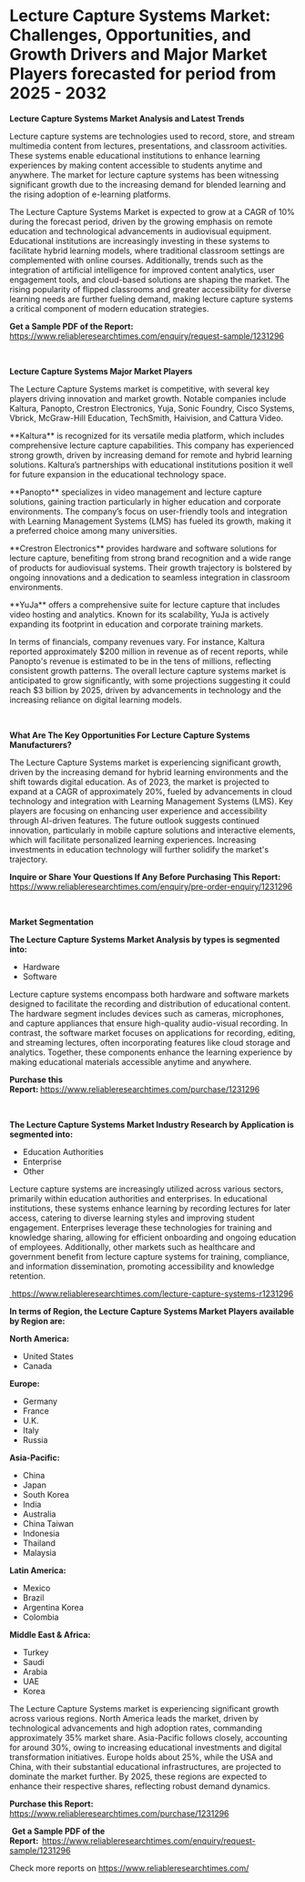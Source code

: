 <p><h1>Lecture Capture Systems Market: Challenges, Opportunities, and Growth Drivers and Major Market Players forecasted for period from 2025 - 2032</h1></p><p><strong>Lecture Capture Systems Market Analysis and Latest Trends</strong></p>
<p><p>Lecture capture systems are technologies used to record, store, and stream multimedia content from lectures, presentations, and classroom activities. These systems enable educational institutions to enhance learning experiences by making content accessible to students anytime and anywhere. The market for lecture capture systems has been witnessing significant growth due to the increasing demand for blended learning and the rising adoption of e-learning platforms.</p><p>The Lecture Capture Systems Market is expected to grow at a CAGR of 10% during the forecast period, driven by the growing emphasis on remote education and technological advancements in audiovisual equipment. Educational institutions are increasingly investing in these systems to facilitate hybrid learning models, where traditional classroom settings are complemented with online courses. Additionally, trends such as the integration of artificial intelligence for improved content analytics, user engagement tools, and cloud-based solutions are shaping the market. The rising popularity of flipped classrooms and greater accessibility for diverse learning needs are further fueling demand, making lecture capture systems a critical component of modern education strategies.</p></p>
<p><strong>Get a Sample PDF of the Report:&nbsp;</strong> <a href="https://www.reliableresearchtimes.com/enquiry/request-sample/1231296?utm_campaign=3033&utm_medium=2&utm_source=Github&utm_content=ia&utm_term=11032025&utm_id=lecture-capture-systems">https://www.reliableresearchtimes.com/enquiry/request-sample/1231296</a></p>
<p>&nbsp;</p>
<p><strong>Lecture Capture Systems Major Market Players</strong></p>
<p><p>The Lecture Capture Systems market is competitive, with several key players driving innovation and market growth. Notable companies include Kaltura, Panopto, Crestron Electronics, Yuja, Sonic Foundry, Cisco Systems, Vbrick, McGraw-Hill Education, TechSmith, Haivision, and Cattura Video.</p><p>**Kaltura** is recognized for its versatile media platform, which includes comprehensive lecture capture capabilities. This company has experienced strong growth, driven by increasing demand for remote and hybrid learning solutions. Kaltura’s partnerships with educational institutions position it well for future expansion in the educational technology space.</p><p>**Panopto** specializes in video management and lecture capture solutions, gaining traction particularly in higher education and corporate environments. The company’s focus on user-friendly tools and integration with Learning Management Systems (LMS) has fueled its growth, making it a preferred choice among many universities.</p><p>**Crestron Electronics** provides hardware and software solutions for lecture capture, benefiting from strong brand recognition and a wide range of products for audiovisual systems. Their growth trajectory is bolstered by ongoing innovations and a dedication to seamless integration in classroom environments.</p><p>**YuJa** offers a comprehensive suite for lecture capture that includes video hosting and analytics. Known for its scalability, YuJa is actively expanding its footprint in education and corporate training markets.</p><p>In terms of financials, company revenues vary. For instance, Kaltura reported approximately $200 million in revenue as of recent reports, while Panopto's revenue is estimated to be in the tens of millions, reflecting consistent growth patterns. The overall lecture capture systems market is anticipated to grow significantly, with some projections suggesting it could reach $3 billion by 2025, driven by advancements in technology and the increasing reliance on digital learning models.</p></p>
<p>&nbsp;</p>
<p><strong>What Are The Key Opportunities For Lecture Capture Systems Manufacturers?</strong></p>
<p><p>The Lecture Capture Systems market is experiencing significant growth, driven by the increasing demand for hybrid learning environments and the shift towards digital education. As of 2023, the market is projected to expand at a CAGR of approximately 20%, fueled by advancements in cloud technology and integration with Learning Management Systems (LMS). Key players are focusing on enhancing user experience and accessibility through AI-driven features. The future outlook suggests continued innovation, particularly in mobile capture solutions and interactive elements, which will facilitate personalized learning experiences. Increasing investments in education technology will further solidify the market's trajectory.</p></p>
<p><strong>Inquire or Share Your Questions If Any Before Purchasing This Report:</strong> <a href="https://www.reliableresearchtimes.com/enquiry/pre-order-enquiry/1231296?utm_campaign=3033&utm_medium=2&utm_source=Github&utm_content=ia&utm_term=11032025&utm_id=lecture-capture-systems">https://www.reliableresearchtimes.com/enquiry/pre-order-enquiry/1231296</a></p>
<p>&nbsp;</p>
<p><strong>Market Segmentation</strong></p>
<p><strong>The Lecture Capture Systems Market Analysis by types is segmented into:</strong></p>
<p><ul><li>Hardware</li><li>Software</li></ul></p>
<p><p>Lecture capture systems encompass both hardware and software markets designed to facilitate the recording and distribution of educational content. The hardware segment includes devices such as cameras, microphones, and capture appliances that ensure high-quality audio-visual recording. In contrast, the software market focuses on applications for recording, editing, and streaming lectures, often incorporating features like cloud storage and analytics. Together, these components enhance the learning experience by making educational materials accessible anytime and anywhere.</p></p>
<p><strong>Purchase this Report:&nbsp;</strong><a href="https://www.reliableresearchtimes.com/purchase/1231296?utm_campaign=3033&utm_medium=2&utm_source=Github&utm_content=ia&utm_term=11032025&utm_id=lecture-capture-systems">https://www.reliableresearchtimes.com/purchase/1231296</a></p>
<p>&nbsp;</p>
<p><strong>The Lecture Capture Systems Market Industry Research by Application is segmented into:</strong></p>
<p><ul><li>Education Authorities</li><li>Enterprise</li><li>Other</li></ul></p>
<p><p>Lecture capture systems are increasingly utilized across various sectors, primarily within education authorities and enterprises. In educational institutions, these systems enhance learning by recording lectures for later access, catering to diverse learning styles and improving student engagement. Enterprises leverage these technologies for training and knowledge sharing, allowing for efficient onboarding and ongoing education of employees. Additionally, other markets such as healthcare and government benefit from lecture capture systems for training, compliance, and information dissemination, promoting accessibility and knowledge retention.</p></p>
<p><a href="https://www.reliableresearchtimes.com/lecture-capture-systems-r1231296?utm_campaign=3033&utm_medium=2&utm_source=Github&utm_content=ia&utm_term=11032025&utm_id=lecture-capture-systems">&nbsp;https://www.reliableresearchtimes.com/lecture-capture-systems-r1231296</a></p>
<p><strong>In terms of Region, the Lecture Capture Systems Market Players available by Region are:</strong></p>
<p>
    <p> <strong> North America: </strong>
        <ul>
            <li>United States</li>
            <li>Canada</li>
        </ul>
        </p> 
    <p> <strong> Europe: </strong>
        <ul>
            <li>Germany</li>
            <li>France</li>
            <li>U.K.</li>
            <li>Italy</li>
            <li>Russia</li>
        </ul>
        </p> 
    <p> <strong> Asia-Pacific: </strong>
        <ul>
            <li>China</li>
            <li>Japan</li>
            <li>South Korea</li>
            <li>India</li>
            <li>Australia</li>
            <li>China Taiwan</li>
            <li>Indonesia</li>
            <li>Thailand</li>
            <li>Malaysia</li>
        </ul>
        </p> 
    <p> <strong> Latin America: </strong>
        <ul>
            <li>Mexico</li>
            <li>Brazil</li>
            <li>Argentina Korea</li>
            <li>Colombia</li>
        </ul>
        </p> 
    <p> <strong> Middle East & Africa: </strong>
        <ul>
            <li>Turkey</li>
            <li>Saudi</li>
            <li>Arabia</li>
            <li>UAE</li>
            <li>Korea</li>
        </ul>
    </p>
    </p>
<p><p>The Lecture Capture Systems market is experiencing significant growth across various regions. North America leads the market, driven by technological advancements and high adoption rates, commanding approximately 35% market share. Asia-Pacific follows closely, accounting for around 30%, owing to increasing educational investments and digital transformation initiatives. Europe holds about 25%, while the USA and China, with their substantial educational infrastructures, are projected to dominate the market further. By 2025, these regions are expected to enhance their respective shares, reflecting robust demand dynamics.</p></p>
<p><strong>Purchase this Report: </strong><a href="https://www.reliableresearchtimes.com/purchase/1231296?utm_campaign=3033&utm_medium=2&utm_source=Github&utm_content=ia&utm_term=11032025&utm_id=lecture-capture-systems">https://www.reliableresearchtimes.com/purchase/1231296</a></p>
<p>&nbsp;<strong>Get a Sample PDF of the Report:&nbsp;&nbsp;</strong><a href="https://www.reliableresearchtimes.com/enquiry/request-sample/1231296?utm_campaign=3033&utm_medium=2&utm_source=Github&utm_content=ia&utm_term=11032025&utm_id=lecture-capture-systems">https://www.reliableresearchtimes.com/enquiry/request-sample/1231296</a></p>
<p><strong></strong></p>
<p>Check more reports on <a href="https://www.reliableresearchtimes.com/?utm_campaign=3033&utm_medium=2&utm_source=Github&utm_content=ia&utm_term=11032025&utm_id=lecture-capture-systems">https://www.reliableresearchtimes.com/</a></p>